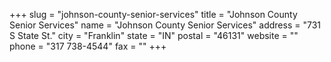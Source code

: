 +++
slug = "johnson-county-senior-services"
title = "Johnson County Senior Services"
name = "Johnson County Senior Services"
address = "731 S State St."
city = "Franklin"
state = "IN"
postal = "46131"
website = ""
phone = "317 738-4544"
fax = ""
+++
